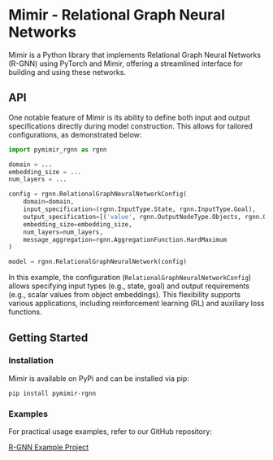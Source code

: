 # Mimir - Relational Graph Neural Networks

Mimir is a Python library that implements Relational Graph Neural Networks (R-GNN) using PyTorch and Mimir, offering a streamlined interface for building and using these networks.

## API

One notable feature of Mimir is its ability to define both input and output specifications directly during model construction.
This allows for tailored configurations, as demonstrated below:

```python
import pymimir_rgnn as rgnn

domain = ...
embedding_size = ...
num_layers = ...

config = rgnn.RelationalGraphNeuralNetworkConfig(
    domain=domain,
    input_specification=(rgnn.InputType.State, rgnn.InputType.Goal),
    output_specification=[('value', rgnn.OutputNodeType.Objects, rgnn.OutputValueType.Scalar)],
    embedding_size=embedding_size,
    num_layers=num_layers,
    message_aggregation=rgnn.AggregationFunction.HardMaximum
)

model = rgnn.RelationalGraphNeuralNetwork(config)
```

In this example, the configuration (`RelationalGraphNeuralNetworkConfig`) allows specifying input types (e.g., state, goal) and output requirements (e.g., scalar values from object embeddings).
This flexibility supports various applications, including reinforcement learning (RL) and auxiliary loss functions.

## Getting Started

### Installation

Mimir is available on PyPi and can be installed via pip:

```console
pip install pymimir-rgnn
```

### Examples

For practical usage examples, refer to our GitHub repository:

[R-GNN Example Project](https://github.com/simon-stahlberg/relational-neural-network-python/)
